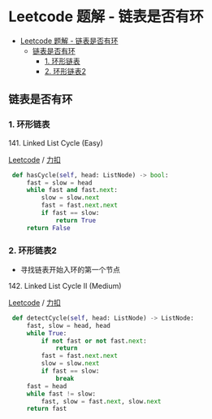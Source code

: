 # Leetcode 题解 - 链表是否有环
<!-- GFM-TOC -->
* [Leetcode 题解 - 链表是否有环](#leetcode-题解---链表是否有环)
    * [链表是否有环](#链表是否有环)
        * [1. 环形链表](#1-环形链表)
        * [2. 环形链表2](#2-环形链表2)
<!-- GFM-TOC -->

## 链表是否有环

### 1. 环形链表

141\. Linked List Cycle (Easy)

[Leetcode](https://leetcode.com/problems/linked-list-cycle/) / [力扣](https://leetcode-cn.com/problems/linked-list-cycle/)

```python
 def hasCycle(self, head: ListNode) -> bool:
     fast = slow = head
     while fast and fast.next:
         slow = slow.next
         fast = fast.next.next
         if fast == slow:
             return True
     return False
```

### 2. 环形链表2

- 寻找链表开始入环的第一个节点

142\.  Linked List Cycle II (Medium)

[Leetcode](https://leetcode.com/problems/linked-list-cycle-ii/) / [力扣](https://leetcode-cn.com/problems/linked-list-cycle-ii/)

```python
 def detectCycle(self, head: ListNode) -> ListNode:
     fast, slow = head, head
     while True:
         if not fast or not fast.next:
             return 
         fast = fast.next.next
         slow = slow.next
         if fast == slow:
             break
     fast = head
     while fast != slow:
         fast, slow = fast.next, slow.next
     return fast
```
